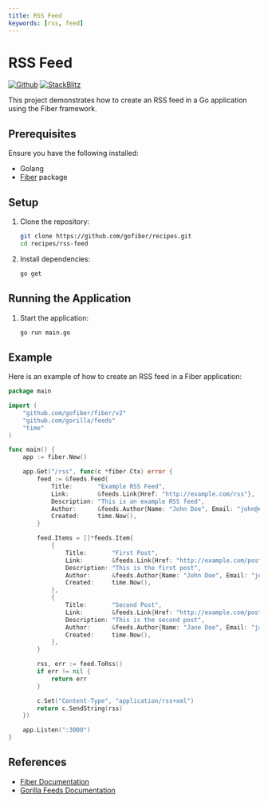 ```yaml
---
title: RSS Feed
keywords: [rss, feed]
---
```


# RSS Feed

[![Github](https://img.shields.io/static/v1?label=&message=Github&color=2ea44f&style=for-the-badge&logo=github)](https://github.com/gofiber/recipes/tree/master/rss-feed) [![StackBlitz](https://img.shields.io/static/v1?label=&message=StackBlitz&color=2ea44f&style=for-the-badge&logo=StackBlitz)](https://stackblitz.com/github/gofiber/recipes/tree/master/rss-feed)

This project demonstrates how to create an RSS feed in a Go application using the Fiber framework.

## Prerequisites

Ensure you have the following installed:

- Golang
- [Fiber](https://github.com/gofiber/fiber) package

## Setup

1. Clone the repository:
    ```sh
    git clone https://github.com/gofiber/recipes.git
    cd recipes/rss-feed
    ```

2. Install dependencies:
    ```sh
    go get
    ```

## Running the Application

1. Start the application:
    ```sh
    go run main.go
    ```

## Example

Here is an example of how to create an RSS feed in a Fiber application:

```go
package main

import (
    "github.com/gofiber/fiber/v2"
    "github.com/gorilla/feeds"
    "time"
)

func main() {
    app := fiber.New()

    app.Get("/rss", func(c *fiber.Ctx) error {
        feed := &feeds.Feed{
            Title:       "Example RSS Feed",
            Link:        &feeds.Link{Href: "http://example.com/rss"},
            Description: "This is an example RSS feed",
            Author:      &feeds.Author{Name: "John Doe", Email: "john@example.com"},
            Created:     time.Now(),
        }

        feed.Items = []*feeds.Item{
            {
                Title:       "First Post",
                Link:        &feeds.Link{Href: "http://example.com/post/1"},
                Description: "This is the first post",
                Author:      &feeds.Author{Name: "John Doe", Email: "john@example.com"},
                Created:     time.Now(),
            },
            {
                Title:       "Second Post",
                Link:        &feeds.Link{Href: "http://example.com/post/2"},
                Description: "This is the second post",
                Author:      &feeds.Author{Name: "Jane Doe", Email: "jane@example.com"},
                Created:     time.Now(),
            },
        }

        rss, err := feed.ToRss()
        if err != nil {
            return err
        }

        c.Set("Content-Type", "application/rss+xml")
        return c.SendString(rss)
    })

    app.Listen(":3000")
}
```

## References

- [Fiber Documentation](https://docs.gofiber.io)
- [Gorilla Feeds Documentation](https://pkg.go.dev/github.com/gorilla/feeds)
